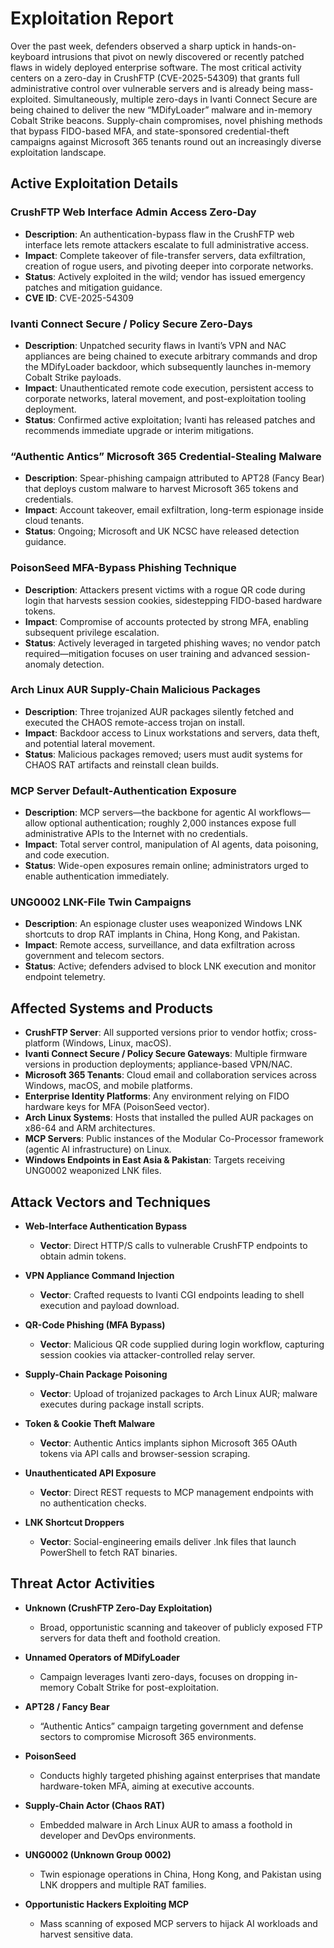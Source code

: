 # Exploitation Report

Over the past week, defenders observed a sharp uptick in hands-on-keyboard intrusions that pivot on newly discovered or recently patched flaws in widely deployed enterprise software. The most critical activity centers on a zero-day in CrushFTP (CVE-2025-54309) that grants full administrative control over vulnerable servers and is already being mass-exploited. Simultaneously, multiple zero-days in Ivanti Connect Secure are being chained to deliver the new “MDifyLoader” malware and in-memory Cobalt Strike beacons. Supply-chain compromises, novel phishing methods that bypass FIDO-based MFA, and state-sponsored credential-theft campaigns against Microsoft 365 tenants round out an increasingly diverse exploitation landscape.

## Active Exploitation Details

### CrushFTP Web Interface Admin Access Zero-Day
- **Description**: An authentication-bypass flaw in the CrushFTP web interface lets remote attackers escalate to full administrative access.  
- **Impact**: Complete takeover of file-transfer servers, data exfiltration, creation of rogue users, and pivoting deeper into corporate networks.  
- **Status**: Actively exploited in the wild; vendor has issued emergency patches and mitigation guidance.  
- **CVE ID**: CVE-2025-54309  

### Ivanti Connect Secure / Policy Secure Zero-Days
- **Description**: Unpatched security flaws in Ivanti’s VPN and NAC appliances are being chained to execute arbitrary commands and drop the MDifyLoader backdoor, which subsequently launches in-memory Cobalt Strike payloads.  
- **Impact**: Unauthenticated remote code execution, persistent access to corporate networks, lateral movement, and post-exploitation tooling deployment.  
- **Status**: Confirmed active exploitation; Ivanti has released patches and recommends immediate upgrade or interim mitigations.  

### “Authentic Antics” Microsoft 365 Credential-Stealing Malware
- **Description**: Spear-phishing campaign attributed to APT28 (Fancy Bear) that deploys custom malware to harvest Microsoft 365 tokens and credentials.  
- **Impact**: Account takeover, email exfiltration, long-term espionage inside cloud tenants.  
- **Status**: Ongoing; Microsoft and UK NCSC have released detection guidance.  

### PoisonSeed MFA-Bypass Phishing Technique
- **Description**: Attackers present victims with a rogue QR code during login that harvests session cookies, sidestepping FIDO-based hardware tokens.  
- **Impact**: Compromise of accounts protected by strong MFA, enabling subsequent privilege escalation.  
- **Status**: Actively leveraged in targeted phishing waves; no vendor patch required—mitigation focuses on user training and advanced session-anomaly detection.  

### Arch Linux AUR Supply-Chain Malicious Packages
- **Description**: Three trojanized AUR packages silently fetched and executed the CHAOS remote-access trojan on install.  
- **Impact**: Backdoor access to Linux workstations and servers, data theft, and potential lateral movement.  
- **Status**: Malicious packages removed; users must audit systems for CHAOS RAT artifacts and reinstall clean builds.  

### MCP Server Default-Authentication Exposure
- **Description**: MCP servers—the backbone for agentic AI workflows—allow optional authentication; roughly 2,000 instances expose full administrative APIs to the Internet with no credentials.  
- **Impact**: Total server control, manipulation of AI agents, data poisoning, and code execution.  
- **Status**: Wide-open exposures remain online; administrators urged to enable authentication immediately.  

### UNG0002 LNK-File Twin Campaigns
- **Description**: An espionage cluster uses weaponized Windows LNK shortcuts to drop RAT implants in China, Hong Kong, and Pakistan.  
- **Impact**: Remote access, surveillance, and data exfiltration across government and telecom sectors.  
- **Status**: Active; defenders advised to block LNK execution and monitor endpoint telemetry.  

## Affected Systems and Products

- **CrushFTP Server**: All supported versions prior to vendor hotfix; cross-platform (Windows, Linux, macOS).  
- **Ivanti Connect Secure / Policy Secure Gateways**: Multiple firmware versions in production deployments; appliance-based VPN/NAC.  
- **Microsoft 365 Tenants**: Cloud email and collaboration services across Windows, macOS, and mobile platforms.  
- **Enterprise Identity Platforms**: Any environment relying on FIDO hardware keys for MFA (PoisonSeed vector).  
- **Arch Linux Systems**: Hosts that installed the pulled AUR packages on x86-64 and ARM architectures.  
- **MCP Servers**: Public instances of the Modular Co-Processor framework (agentic AI infrastructure) on Linux.  
- **Windows Endpoints in East Asia & Pakistan**: Targets receiving UNG0002 weaponized LNK files.  

## Attack Vectors and Techniques

- **Web-Interface Authentication Bypass**  
  - **Vector**: Direct HTTP/S calls to vulnerable CrushFTP endpoints to obtain admin tokens.  

- **VPN Appliance Command Injection**  
  - **Vector**: Crafted requests to Ivanti CGI endpoints leading to shell execution and payload download.  

- **QR-Code Phishing (MFA Bypass)**  
  - **Vector**: Malicious QR code supplied during login workflow, capturing session cookies via attacker-controlled relay server.  

- **Supply-Chain Package Poisoning**  
  - **Vector**: Upload of trojanized packages to Arch Linux AUR; malware executes during package install scripts.  

- **Token & Cookie Theft Malware**  
  - **Vector**: Authentic Antics implants siphon Microsoft 365 OAuth tokens via API calls and browser-session scraping.  

- **Unauthenticated API Exposure**  
  - **Vector**: Direct REST requests to MCP management endpoints with no authentication checks.  

- **LNK Shortcut Droppers**  
  - **Vector**: Social-engineering emails deliver .lnk files that launch PowerShell to fetch RAT binaries.  

## Threat Actor Activities

- **Unknown (CrushFTP Zero-Day Exploitation)**  
  - Broad, opportunistic scanning and takeover of publicly exposed FTP servers for data theft and foothold creation.  

- **Unnamed Operators of MDifyLoader**  
  - Campaign leverages Ivanti zero-days, focuses on dropping in-memory Cobalt Strike for post-exploitation.  

- **APT28 / Fancy Bear**  
  - “Authentic Antics” campaign targeting government and defense sectors to compromise Microsoft 365 environments.  

- **PoisonSeed**  
  - Conducts highly targeted phishing against enterprises that mandate hardware-token MFA, aiming at executive accounts.  

- **Supply-Chain Actor (Chaos RAT)**  
  - Embedded malware in Arch Linux AUR to amass a foothold in developer and DevOps environments.  

- **UNG0002 (Unknown Group 0002)**  
  - Twin espionage operations in China, Hong Kong, and Pakistan using LNK droppers and multiple RAT families.  

- **Opportunistic Hackers Exploiting MCP**  
  - Mass scanning of exposed MCP servers to hijack AI workloads and harvest sensitive data.